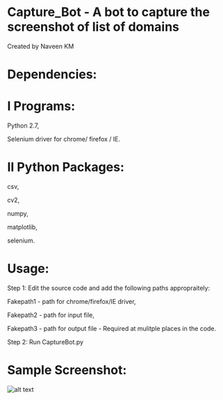 # Capture_Bot - A bot to capture the screenshot of list of domains
Created by Naveen KM

# Dependencies:

# I Programs: 

Python 2.7,

Selenium driver for chrome/ firefox / IE.

# II Python Packages:

csv,

cv2,

numpy,

matplotlib,

selenium.

# Usage:

Step 1: Edit the source code and add the following paths appropraitely:  

Fakepath1 - path for chrome/firefox/IE driver,

Fakepath2 - path for input file,

Fakepath3 - path for output file - Required at mulitple places in the code.  

Step 2: Run CaptureBot.py

# Sample Screenshot:

![alt text](https://github.com/Naveen94/Capture_Bot/blob/master/sample_screenshot.png)
